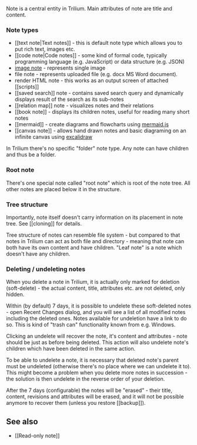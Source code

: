 Note is a central entity in Trilium. Main attributes of note are title and content.

### Note types

* [[text note|Text notes]] - this is default note type which allows you to put rich text, images etc.
* [[code note|Code notes]] - some kind of formal code, typically programming language (e.g. JavaScript) or data structure (e.g. JSON)
* [image note](https://github.com/zadam/trilium/wiki/Images) - represents single image
* file note - represents uploaded file (e.g. docx MS Word document).
* render HTML note - this works as an output screen of attached [[scripts]]
* [[saved search]] note - contains saved search query and dynamically displays result of the search as its sub-notes
* [[relation map]] note - visualizes notes and their relations
* [[book note]] - displays its children notes, useful for reading many short notes
* [[mermaid]] - create diagrams and flowcharts using [mermaid.js](https://github.com/mermaid-js/mermaid)
* [[canvas note]] - allows hand drawn notes and basic diagraming on an infinite canvas using [excalidraw](https://github.com/excalidraw/excalidraw)

In Trilium there's no specific "folder" note type. Any note can have children and thus be a folder.

### Root note
There's one special note called "root note" which is root of the note tree. All other notes are placed below it in the structure.

### Tree structure

Importantly, note itself doesn't carry information on its placement in note tree. See [[cloning]] for details.

Tree structure of notes can resemble file system - but compared to that notes in Trilium can act as both file and directory - meaning that note can both have its own content and have children. "Leaf note" is a note which doesn't have any children.

### Deleting / undeleting notes

When you delete a note in Trilium, it is actually only marked for deletion (soft-delete) - the actual content, title, attributes etc. are not deleted, only hidden.

Within (by default) 7 days, it is possible to undelete these soft-deleted notes - open Recent Changes dialog, and you will see a list of all modified notes including the deleted ones. Notes available for undeletion have a link to do so. This is kind of "trash can" functionality known from e.g. Windows.

Clicking an undelete will recover the note, it's content and attributes - note should be just as before being deleted. This action will also undelete note's children which have been deleted in the same action.

To be able to undelete a note, it is necessary that deleted note's parent must be undeleted (otherwise there's no place where we can undelete it to). This might become a problem when you delete more notes in succession - the solution is then undelete in the reverse order of your deletion.

After the 7 days (configurable) the notes will be "erased" - their title, content, revisions and attributes will be erased, and it will not be possible anymore to recover them (unless you restore [[backup]]).

## See also

* [[Read-only note]]